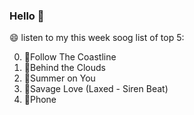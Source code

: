 ### Hello 👋

😄 listen to my this week soog list of top 5:

0. 🌈Follow The Coastline
1. 🌈Behind the Clouds
2. 🌈Summer on You
3. 🌈Savage Love (Laxed - Siren Beat)
4. 🌈Phone

